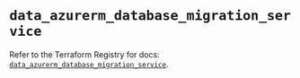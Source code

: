 # `data_azurerm_database_migration_service`

Refer to the Terraform Registry for docs: [`data_azurerm_database_migration_service`](https://registry.terraform.io/providers/hashicorp/azurerm/4.48.0/docs/data-sources/database_migration_service).
